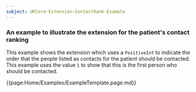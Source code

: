 ```yaml
---
subject: UKCore-Extension-ContactRank-Example
---
```

### An example to illustrate the extension for the patient's contact ranking

This example shows the extension which uses a `PositiveInt` to indicate the order that the people listed as contacts for the patient should be contacted. This example uses the value `1` to show that this is the first person who should be contacted.

{{page:Home/Examples/ExampleTemplate.page.md}}